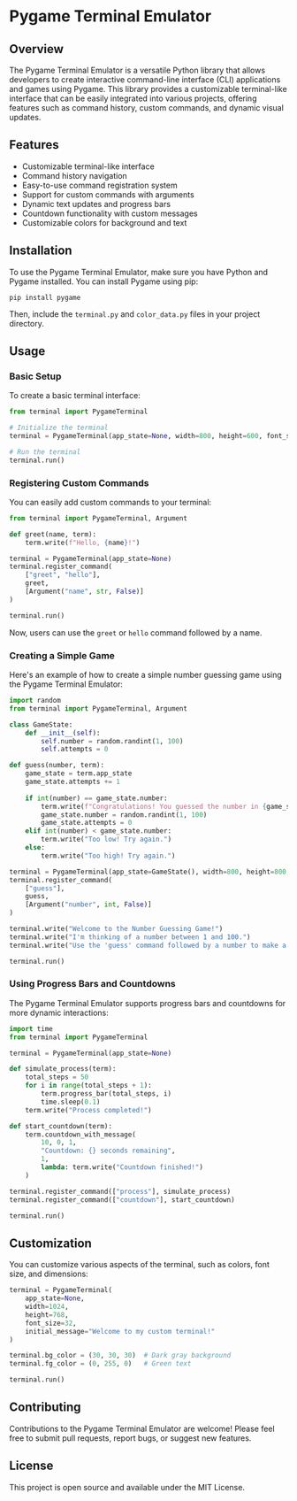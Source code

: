 # Pygame Terminal Emulator

## Overview

The Pygame Terminal Emulator is a versatile Python library that allows developers to create interactive command-line interface (CLI) applications and games using Pygame. This library provides a customizable terminal-like interface that can be easily integrated into various projects, offering features such as command history, custom commands, and dynamic visual updates.

## Features

- Customizable terminal-like interface
- Command history navigation
- Easy-to-use command registration system
- Support for custom commands with arguments
- Dynamic text updates and progress bars
- Countdown functionality with custom messages
- Customizable colors for background and text

## Installation

To use the Pygame Terminal Emulator, make sure you have Python and Pygame installed. You can install Pygame using pip:

```
pip install pygame
```

Then, include the `terminal.py` and `color_data.py` files in your project directory.

## Usage

### Basic Setup

To create a basic terminal interface:

```python
from terminal import PygameTerminal

# Initialize the terminal
terminal = PygameTerminal(app_state=None, width=800, height=600, font_size=24)

# Run the terminal
terminal.run()
```

### Registering Custom Commands

You can easily add custom commands to your terminal:

```python
from terminal import PygameTerminal, Argument

def greet(name, term):
    term.write(f"Hello, {name}!")

terminal = PygameTerminal(app_state=None)
terminal.register_command(
    ["greet", "hello"],
    greet,
    [Argument("name", str, False)]
)

terminal.run()
```

Now, users can use the `greet` or `hello` command followed by a name.

### Creating a Simple Game

Here's an example of how to create a simple number guessing game using the Pygame Terminal Emulator:

```python
import random
from terminal import PygameTerminal, Argument

class GameState:
    def __init__(self):
        self.number = random.randint(1, 100)
        self.attempts = 0

def guess(number, term):
    game_state = term.app_state
    game_state.attempts += 1
    
    if int(number) == game_state.number:
        term.write(f"Congratulations! You guessed the number in {game_state.attempts} attempts!")
        game_state.number = random.randint(1, 100)
        game_state.attempts = 0
    elif int(number) < game_state.number:
        term.write("Too low! Try again.")
    else:
        term.write("Too high! Try again.")

terminal = PygameTerminal(app_state=GameState(), width=800, height=800, font_size=24)
terminal.register_command(
    ["guess"],
    guess,
    [Argument("number", int, False)]
)

terminal.write("Welcome to the Number Guessing Game!")
terminal.write("I'm thinking of a number between 1 and 100.")
terminal.write("Use the 'guess' command followed by a number to make a guess.")

terminal.run()
```

### Using Progress Bars and Countdowns

The Pygame Terminal Emulator supports progress bars and countdowns for more dynamic interactions:

```python
import time
from terminal import PygameTerminal

terminal = PygameTerminal(app_state=None)

def simulate_process(term):
    total_steps = 50
    for i in range(total_steps + 1):
        term.progress_bar(total_steps, i)
        time.sleep(0.1)
    term.write("Process completed!")

def start_countdown(term):
    term.countdown_with_message(
        10, 0, 1,
        "Countdown: {} seconds remaining",
        1,
        lambda: term.write("Countdown finished!")
    )

terminal.register_command(["process"], simulate_process)
terminal.register_command(["countdown"], start_countdown)

terminal.run()
```

## Customization

You can customize various aspects of the terminal, such as colors, font size, and dimensions:

```python
terminal = PygameTerminal(
    app_state=None,
    width=1024,
    height=768,
    font_size=32,
    initial_message="Welcome to my custom terminal!"
)

terminal.bg_color = (30, 30, 30)  # Dark gray background
terminal.fg_color = (0, 255, 0)   # Green text

terminal.run()
```

## Contributing

Contributions to the Pygame Terminal Emulator are welcome! Please feel free to submit pull requests, report bugs, or suggest new features.

## License

This project is open source and available under the MIT License.